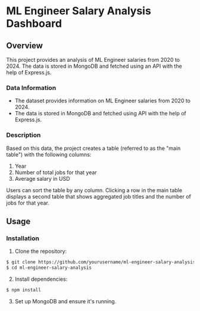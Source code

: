 # ML Engineer Salary Analysis Dashboard

## Overview

This project provides an analysis of ML Engineer salaries from 2020 to 2024. The data is stored in MongoDB and fetched using an API with the help of Express.js.

### Data Information

- The dataset provides information on ML Engineer salaries from 2020 to 2024.
- The data is stored in MongoDB and fetched using API with the help of Express.js.

### Description

Based on this data, the project creates a table (referred to as the "main table") with the following columns:
1. Year
2. Number of total jobs for that year
3. Average salary in USD

Users can sort the table by any column. Clicking a row in the main table displays a second table that shows aggregated job titles and the number of jobs for that year.

## Usage

### Installation

1. Clone the repository:

```bash
$ git clone https://github.com/yourusername/ml-engineer-salary-analysis.git
$ cd ml-engineer-salary-analysis
```

2. Install dependencies:

```bash
$ npm install
```

3. Set up MongoDB and ensure it's running.
